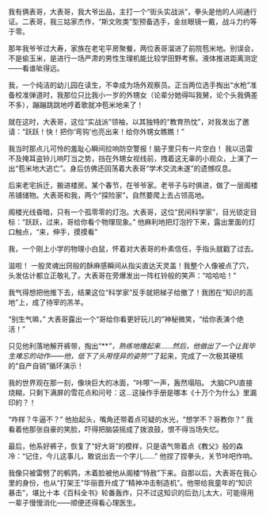 我有俩表哥，大表哥，我大爷出品，主打一个“街头实战派”，拳头是他的人间通行证。二表哥，我三姑家杰作，“斯文败类”型预备选手，金丝眼镜一戴，战斗力约等于零。

那年我爷爷过大寿，家族在老宅平房聚餐，两位表哥溜进了前院苞米地。别误会，不是偷玉米，是进行一场严肃的男性生理机能比较学田野考察。液体推进距离测定——看谁呲得远。

我，一个纯洁的幼儿园在读生，不幸成为场外观察员。正当两位选手掏出“水枪”准备校准弹道时，我那位只比我小一岁的外甥女（论辈分她得叫我舅，论个头我俩差不多），蹦蹦跳跳地哼着歌就冲苞米地来了！

就在这时，大表哥，这位“实战派”领袖，以其独特的“教育热忱”，对我发出了邀请：“跃跃！快！把你‘弯钩’也亮出来！给你外甥女瞧瞧！”

我当时那点儿可怜的羞耻心瞬间拉响防空警报！脑子里只有一片空白！ 我以迅雷不及掩耳盗铃儿响叮当之势，挡在外甥女视线前，拽着这无辜的小观众，上演了一出“苞米地大逃亡”。身后仿佛还回荡着大表哥“学术交流未遂”的遗憾叹息。

后来老宅拆迁，搬进楼房。某个春节，在爷爷家。老爷子与时俱进，做了一层阁楼吊铺储物。大表哥和我，两个“探险家”，自然要爬上去占领高地。

阁楼光线昏暗，只有一个孤零零的灯泡。大表哥，这位“民间科学家”，目光锁定目标：“跃跃，过来，哥给你看个物理现象。” 他麻利地把灯泡拧下来，露出里面的灯口触点，“来，伸手，摸摸看”

我，一个刚上小学的物理小白鼠，怀着对大表哥的朴素信任，手指头就戳了过去。

滋啦！ 一股灵魂出窍般的酥麻感瞬间从指尖直达天灵盖！我整个人像被点了穴，头发估计都立正敬礼了。大表哥在旁爆发出一阵杠铃般的笑声：“哈哈哈！”

我气得想把他推下去，结果这位“科学家”反手就把梯子给撤了！我困在“知识的高地”上，成了待宰的羔羊。

“别生气嘛，” 大表哥露出一个“哥给你看更好玩儿的”神秘微笑，“给你表演个绝活！”

只见他利落地解开裤带，掏出“***”，熟练地撸起来……然后，他做出了一个让我毕生难忘的动作——他，低下了头用怪异的姿势“*”了起来，完成了一次极其硬核的“自产自销”循环演示！

我的世界观在那一刻，像块巨大的冰面，“咔嚓”一声，轰然塌陷。 大脑CPU直接烧糊，只剩下满屏的雪花点和问号：这…这操作手册是哪本《十万个为什么》里漏印的？！

“咋样？牛逼不？” 他抬起头，嘴角还带着点可疑的水光，“想学不？哥教你？” 我看着他那张自豪的笑脸，吓得把脑袋摇成了拨浪鼓，恨不得当场失忆。

最后，他系好裤子，恢复了“好大哥”的模样，只是语气带着点《教父》般的森冷：“记住，今儿这事儿，敢说出去一个字儿……” 他捏了捏拳头，关节咔吧作响。

我像只被雷劈了的鹌鹑，木着脸被他从阁楼“特赦”下来。自那以后，大表哥在我心里的身份，也从“打架王”华丽晋升成了“精神冲击制造机”。他带给我童年的“知识暴击”，堪比十本《百科全书》轮番轰炸，只不过这知识的后劲儿太大，可能得用一辈子慢慢消化——顺便还得看心理医生。